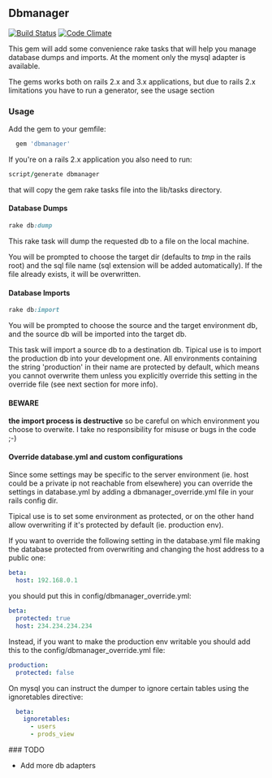 ## Dbmanager

[![Build Status](https://secure.travis-ci.org/spaghetticode/dbmanager.png)](http://travis-ci.org/spaghetticode/dbmanager)
[![Code Climate](https://codeclimate.com/badge.png)](https://codeclimate.com/github/spaghetticode/dbmanager)

This gem will add some convenience rake tasks that will help you manage database
dumps and imports. At the moment only the mysql adapter is available.

The gems works both on rails 2.x and 3.x applications, but due to rails 2.x
limitations you have to run a generator, see the usage section


### Usage

Add the gem to your gemfile:

```ruby
  gem 'dbmanager'
```

If you're on a rails 2.x application you also need to run:

```ruby
script/generate dbmanager
```
that will copy the gem rake tasks file into the lib/tasks directory.


#### Database Dumps

```ruby
rake db:dump
```
This rake task will dump the requested db to a file on the local machine.

You will be prompted to choose the target dir (defaults to *tmp* in the rails
root) and the sql file name (sql extension will be added automatically). If the
file already exists, it will be overwritten.


#### Database Imports

```ruby
rake db:import
```

You will be prompted to choose the source and the target environment db, and the
source db will be imported into the target db.

This task will import a source db to a destination db. Tipical use is to import
the production db into your development one. All environments containing the
string 'production' in their name are protected by default, which means you cannot
overwrite them unless you explicitly override this setting in the override file
(see next section for more info).

#### BEWARE

**the import process is destructive** so be careful on which environment you
choose to overwite. I take no responsibility for misuse or bugs in the code ;-)


#### Override database.yml and custom configurations

Since some settings may be specific to the server environment (ie. host could
be a private ip not reachable from elsewhere) you can override the settings in
database.yml by adding a dbmanager_override.yml file in your rails config dir.

Tipical use is to set some environment as protected, or on the other hand allow
overwriting if it's protected by default (ie. production env).

If you want to override the following setting in the database.yml file making
the database protected from overwriting and changing the host address to a
public one:

```yaml
beta:
  host: 192.168.0.1
```
you should put this in config/dbmanager_override.yml:

```yaml
beta:
  protected: true
  host: 234.234.234.234
```

Instead, if you want to make the production env writable you should add this to
the config/dbmanager_override.yml file:

```yaml
production:
  protected: false
```

On mysql you can instruct the dumper to ignore certain tables using the
ignoretables directive:

```yaml
  beta:
    ignoretables:
      - users
      - prods_view
```

### TODO

* Add more db adapters
